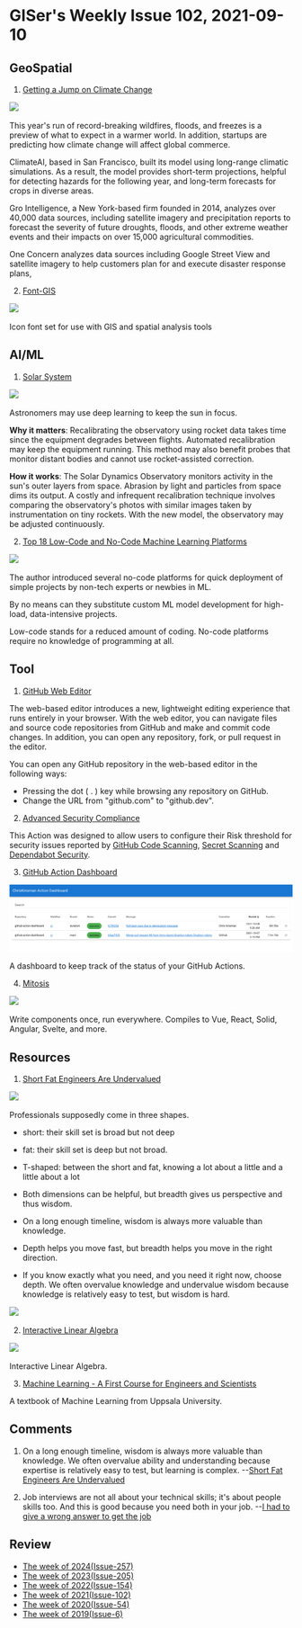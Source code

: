 # GISer's Weekly Issue 102, 2021-09-10

## GeoSpatial

1. [Getting a Jump on Climate Change](https://www.wsj.com/articles/climate-ai-startups-offer-businesses-shelter-from-inclement-weather-risk-11628273073?_hsenc=p2ANqtz-937HVjS9dyctH-ENvgGHFrom09UnGuRjiF6b-zUvPUkGH136MzvI6qWOdnjjuMk7Ynr1J5)

![](https://dl-staging-website.ghost.io/content/images/2021/09/WEATHER.gif)

This year's run of record-breaking wildfires, floods, and freezes is a preview of what to expect in a warmer world. In addition, startups are predicting how climate change will affect global commerce.

ClimateAI, based in San Francisco, built its model using long-range climatic simulations. As a result, the model provides short-term projections, helpful for detecting hazards for the following year, and long-term forecasts for crops in diverse areas.

Gro Intelligence, a New York-based firm founded in 2014, analyzes over 40,000 data sources, including satellite imagery and precipitation reports to forecast the severity of future droughts, floods, and other extreme weather events and their impacts on over 15,000 agricultural commodities.

One Concern analyzes data sources including Google Street View and satellite imagery to help customers plan for and execute disaster response plans,

2. [Font-GIS](https://github.com/Viglino/font-gis)

![](https://geoobserver.files.wordpress.com/2021/05/font_gis_screenshot_1.png)

Icon font set for use with GIS and spatial analysis tools

## AI/ML

1. [Solar System](https://read.deeplearning.ai/the-batch/issue-108/)

![](https://dl-staging-website.ghost.io/content/images/2021/09/SOLAR.gif)

Astronomers may use deep learning to keep the sun in focus.

**Why it matters**: Recalibrating the observatory using rocket data takes time since the equipment degrades between flights. Automated recalibration may keep the equipment running. This method may also benefit probes that monitor distant bodies and cannot use rocket-assisted correction.

**How it works**: The Solar Dynamics Observatory monitors activity in the sun's outer layers from space. Abrasion by light and particles from space dims its output. A costly and infrequent recalibration technique involves comparing the observatory's photos with similar images taken by instrumentation on tiny rockets. With the new model, the observatory may be adjusted continuously.

2. [Top 18 Low-Code and No-Code Machine Learning Platforms](https://serokell.io/blog/top-no-code-platforms)

![](https://www.kdnuggets.com/wp-content/uploads/top-18-low-code-no-code-machine-learning-platforms.jpg)

The author introduced several no-code platforms for quick deployment of simple projects by non-tech experts or newbies in ML.

By no means can they substitute custom ML model development for high-load, data-intensive projects.

Low-code stands for a reduced amount of coding. No-code platforms require no knowledge of programming at all.

## Tool

1.  [GitHub Web Editor](https://docs.github.com/en/codespaces/developing-in-codespaces/web-based-editor)

The web-based editor introduces a new, lightweight editing experience that runs entirely in your browser. With the web editor, you can navigate files and source code repositories from GitHub and make and commit code changes. In addition, you can open any repository, fork, or pull request in the editor.

You can open any GitHub repository in the web-based editor in the following ways:

- Pressing the dot ( . ) key while browsing any repository on GitHub.
- Change the URL from "github.com" to "github.dev".

2. [Advanced Security Compliance](https://github.com/GeekMasher/advanced-security-compliance)

This Action was designed to allow users to configure their Risk threshold for security issues reported by [GitHub Code Scanning](https://docs.github.com/en/code-security/secure-coding/automatically-scanning-your-code-for-vulnerabilities-and-errors/about-code-scanning), [Secret Scanning](https://docs.github.com/en/code-security/secret-security/about-secret-scanning) and [Dependabot Security](https://docs.github.com/en/code-security/supply-chain-security/managing-vulnerabilities-in-your-projects-dependencies/configuring-dependabot-security-updates#about-configuring-dependabot-security-updates).

3. [GitHub Action Dashboard](https://github.com/chriskinsman/github-action-dashboard)

![](https://github.com/ChrisKinsman/github-action-dashboard/raw/main/docs/images/ActionDashboardScreenShot.png)

A dashboard to keep track of the status of your GitHub Actions.

4. [Mitosis](https://github.com/BuilderIO/mitosis)

![](https://camo.githubusercontent.com/de6f8a26f66c2e358a5910150e22b71834080bab5b5beeac71b785ba9b4ba56e/68747470733a2f2f696d6775722e636f6d2f483157547447652e676966)

Write components once, run everywhere. Compiles to Vue, React, Solid, Angular, Svelte, and more.

## Resources

1. [Short Fat Engineers Are Undervalued](https://nested.substack.com/p/short-fat-engineers-are-undervalued)

![](https://cdn.substack.com/image/fetch/w_1456,c_limit,f_auto,q_auto:good,fl_progressive:steep/https%3A%2F%2Fbucketeer-e05bbc84-baa3-437e-9518-adb32be77984.s3.amazonaws.com%2Fpublic%2Fimages%2F8d70731e-4d22-483f-87a0-6c3b6104151a_2199x1218.png)

Professionals supposedly come in three shapes.

- short: their skill set is broad but not deep
- fat: their skill set is deep but not broad.
- T-shaped: between the short and fat, knowing a lot about a little and a little about a lot

- Both dimensions can be helpful, but breadth gives us perspective and thus wisdom.
- On a long enough timeline, wisdom is always more valuable than knowledge.
- Depth helps you move fast, but breadth helps you move in the right direction.
- If you know exactly what you need, and you need it right now, choose depth.
  We often overvalue knowledge and undervalue wisdom because knowledge is relatively easy to test, but wisdom is hard.

![](https://cdn.substack.com/image/fetch/w_1456,c_limit,f_auto,q_auto:good,fl_progressive:steep/https%3A%2F%2Fbucketeer-e05bbc84-baa3-437e-9518-adb32be77984.s3.amazonaws.com%2Fpublic%2Fimages%2F3b4aa171-b0c2-4029-b0f2-ea2d4314e040_2112x1304.png)

2. [Interactive Linear Algebra](http://textbooks.math.gatech.edu/ila/index.html)

![](https://cdn.beekka.com/blogimg/asset/202108/bg2021081415.jpg)

Interactive Linear Algebra.

3. [Machine Learning - A First Course for Engineers and Scientists](https://smlbook.org/)

A textbook of Machine Learning from Uppsala University.

## Comments

1. On a long enough timeline, wisdom is always more valuable than knowledge. We often overvalue ability and understanding because expertise is relatively easy to test, but learning is complex.
   --[Short Fat Engineers Are Undervalued](https://nested.substack.com/p/short-fat-engineers-are-undervalued)

2. Job interviews are not all about your technical skills; it's about people skills too. And this is good because you need both in your job.
   --[I had to give a wrong answer to get the job](https://dewitters.com/i-had-to-give-a-wrong-answer-to-get-the-job/)

## Review

- [The week of 2024(Issue-257)](../2024/issue-257.md)
- [The week of 2023(Issue-205)](../2023/issue-205.md)
- [The week of 2022(Issue-154)](../2022/issue-154.md)
- [The week of 2021(Issue-102)](../2021/issue-102.md)
- [The week of 2020(Issue-54)](../2020/issue-54.md)
- [The week of 2019(Issue-6)](../2019/issue-6.md)
